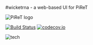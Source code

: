 #wicketrna - a web-based UI for PiReT

![PiReT logo](https://raw.githubusercontent.com/seninp-bioinfo/wicketrna/master/src/main/webapp/logo_150.png) 

[![Build Status](https://travis-ci.org/seninp-bioinfo/wicketrna.svg?branch=master)](https://travis-ci.org/seninp-bioinfo/wicketrna) 
[![codecov.io](http://codecov.io/github/seninp-bioinfo/wicketrna/coverage.svg?branch=master)](http://codecov.io/github/seninp-bioinfo/wicketrna?branch=master)

![tech](https://raw.githubusercontent.com/seninp-bioinfo/wicketrna/master/src/main/webapp/tech.jpg)
